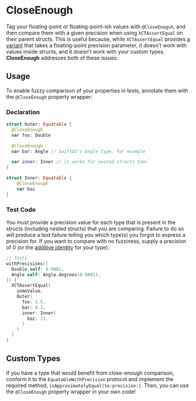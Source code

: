 # CloseEnough

Tag your floating-point or floating-point-ish values with `@CloseEnoguh`, and then compare them with a given precision when using `XCTAssertEqual` on their parent structs. This is useful because, while `XCTAssertEqual` provides [a variant](https://developer.apple.com/documentation/xctest/2919914-xctassertequal) that takes a floating-point precision parameter, it doesn’t work with values inside structs, and it doesn’t work with your custom types. **CloseEnough** addresses both of these issues.

## Usage

To enable fuzzy comparison of your properties in tests, annotate them with the `@CloseEnough` property wrapper:

### Declaration

```swift
struct Outer: Equatable {
  @CloseEnough
  var foo: Double

  @CloseEnough
  var bar: Angle // SwiftUI's Angle type, for example

  var inner: Inner // it works for nested structs too!
}

struct Inner: Equatable {
    @CloseEnough
    var baz
}
```

### Test Code

You must provide a precision value for each type that is present in the structs (including nested structs) that you are comparing. Failure to do so will produce a test failure telling you which type(s) you forgot to express a precision for. If you want to compare with no fuzziness, supply a precision of 0 (or the [additive identity](https://en.wikipedia.org/wiki/Additive_identity) for your type).

```swift
// Tests
withPrecisions([
  Double.self: 0.0001,
  Angle.self: Angle.degrees(0.0001),
]) {
  XCTAssertEqual(
    someValue,
    Outer(
      foo: 1.5,
      bar: 0.2,
      inner: Inner(
        baz: 11
      )
    )
  )
}
```

## Custom Types

If you have a type that would benefit from close-enough comparison, conform it to the `EquatableWithPrecision` protocol and implement the required method, `isApproximatelyEqual(to:precision:)`. Then, you can use the `@CloseEnough` property wrapper in your own code!
